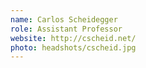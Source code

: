 ```yaml
---
name: Carlos Scheidegger
role: Assistant Professor
website: http://cscheid.net/
photo: headshots/cscheid.jpg
---
```

